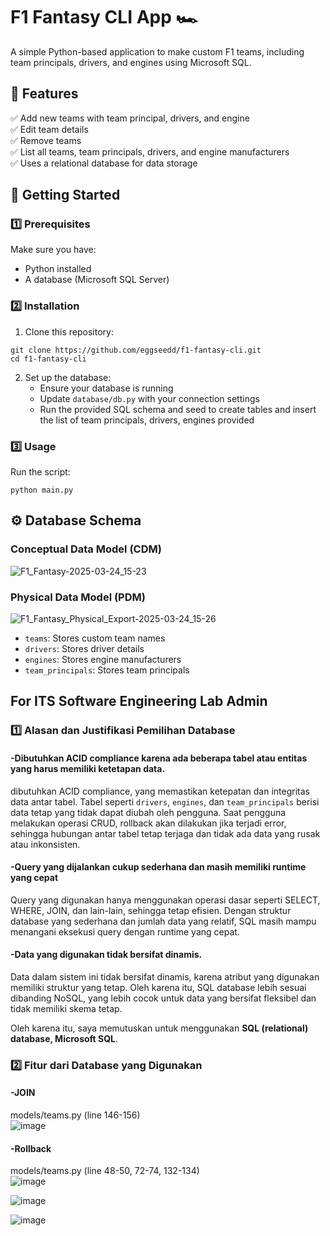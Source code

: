 # F1 Fantasy CLI App 🏎️ 
  
A simple Python-based application to make custom F1 teams, including team principals, drivers, and engines using Microsoft SQL.

## 📌 Features
✅ Add new teams with team principal, drivers, and engine <br>
✅ Edit team details <br>
✅ Remove teams <br>
✅ List all teams, team principals, drivers, and engine manufacturers <br>
✅ Uses a relational database for data storage <br>

## 🚀 Getting Started
### 1️⃣ Prerequisites
Make sure you have:
- Python installed
- A database (Microsoft SQL Server)
### 2️⃣ Installation
1. Clone this repository:
```
git clone https://github.com/eggseedd/f1-fantasy-cli.git
cd f1-fantasy-cli
```
2. Set up the database:
   - Ensure your database is running
   - Update `database/db.py` with your connection settings
   - Run the provided SQL schema and seed to create tables and insert the list of team principals, drivers, engines provided
### 3️⃣ Usage
Run the script:
```
python main.py
```
## ⚙️ Database Schema
### Conceptual Data Model (CDM)
![F1_Fantasy-2025-03-24_15-23](https://github.com/user-attachments/assets/c942345c-a1c6-4fa1-aaa3-8c47d06f27e6)
### Physical Data Model (PDM)
![F1_Fantasy_Physical_Export-2025-03-24_15-26](https://github.com/user-attachments/assets/21913cc0-0e3a-4eed-b5f0-9294527ae2a7)

- `teams`: Stores custom team names
- `drivers`: Stores driver details
- `engines`: Stores engine manufacturers
- `team_principals`: Stores team principals


## For ITS Software Engineering Lab Admin 

### 1️⃣ Alasan dan Justifikasi Pemilihan Database
#### -Dibutuhkan ACID compliance karena ada beberapa tabel atau entitas yang harus memiliki ketetapan data.
dibutuhkan ACID compliance, yang memastikan ketepatan dan integritas data antar tabel. Tabel seperti `drivers`, `engines`, dan `team_principals` berisi data tetap yang tidak dapat diubah oleh pengguna. Saat pengguna melakukan operasi CRUD, rollback akan dilakukan jika terjadi error, sehingga hubungan antar tabel tetap terjaga dan tidak ada data yang rusak atau inkonsisten.
#### -Query yang dijalankan cukup sederhana dan masih memiliki runtime yang cepat
Query yang digunakan hanya menggunakan operasi dasar seperti SELECT, WHERE, JOIN, dan lain-lain, sehingga tetap efisien. Dengan struktur database yang sederhana dan jumlah data yang relatif, SQL masih mampu menangani eksekusi query dengan runtime yang cepat.
#### -Data yang digunakan tidak bersifat dinamis.
Data dalam sistem ini tidak bersifat dinamis, karena atribut yang digunakan memiliki struktur yang tetap. Oleh karena itu, SQL database lebih sesuai dibanding NoSQL, yang lebih cocok untuk data yang bersifat fleksibel dan tidak memiliki skema tetap.


Oleh karena itu, saya memutuskan untuk menggunakan **SQL (relational) database, Microsoft SQL**.
### 2️⃣ Fitur dari Database yang Digunakan
#### -JOIN
models/teams.py (line 146-156)<br>
![image](https://github.com/user-attachments/assets/6f9730cd-400a-4881-8bcd-3b9c53076a44)
#### -Rollback
models/teams.py (line 48-50, 72-74, 132-134)<br>
![image](https://github.com/user-attachments/assets/ceaeb4ba-971b-458e-b3f1-c24821e4d3ac)

![image](https://github.com/user-attachments/assets/e96472f3-2a7b-4e89-9728-fe6a44d259a5)

![image](https://github.com/user-attachments/assets/b0a0f8f7-0d27-435f-9658-e76866824f5f)




